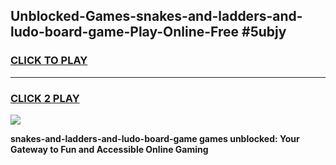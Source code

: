 
## Unblocked-Games-snakes-and-ladders-and-ludo-board-game-Play-Online-Free #5ubjy
<h3>
<a href="https://us.freeplayer.one?title=snakes-and-ladders-and-ludo-board-game&ref=10M">CLICK TO PLAY</a></h3>
<hr>

<h3>
<a href="https://us.freeplayer.one?title=snakes-and-ladders-and-ludo-board-game&ref=10M">CLICK 2 PLAY</a>
  
</h3>

<a href="https://us.freeplayer.one?title=snakes-and-ladders-and-ludo-board-game&ref=10M"><img src="https://clearcache.store/games.png"></a>


**snakes-and-ladders-and-ludo-board-game games unblocked: Your Gateway to Fun and Accessible Online Gaming**
